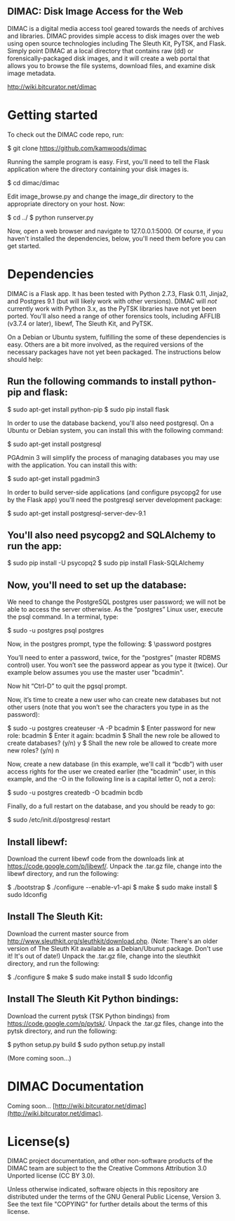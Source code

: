 DIMAC: Disk Image Access for the Web
------------------------------------
DIMAC is a digital media access tool geared towards the needs of archives and libraries. DIMAC
provides simple access to disk images over the web using open source technologies including
The Sleuth Kit, PyTSK, and Flask. Simply point DIMAC at a local directory that contains raw (dd)
or forensically-packaged disk images, and it will create a web portal that allows you to browse
the file systems, download files, and examine disk image metadata.

<http://wiki.bitcurator.net/dimac>

# Getting started
To check out the DIMAC code repo, run:

  $ git clone https://github.com/kamwoods/dimac

Running the sample program is easy. First, you'll need to tell the Flask application where the directory containing your disk images is.

  $ cd dimac/dimac

Edit image\_browse.py and change the image\_dir directory to the appropriate directory on your host. Now:

  $ cd ../
  $ python runserver.py

Now, open a web browser and navigate to 127.0.0.1:5000. Of course, if you haven't installed the dependencies, below, you'll need them before you can get started.

# Dependencies

DIMAC is a Flask app. It has been tested with Python 2.7.3, Flask 0.11, Jinja2, and Postgres 9.1 (but will likely work with other versions). DIMAC will *not* currently work with Python 3.x, as the PyTSK libraries have not yet been ported.
You'll also need a range of other forensics tools, including AFFLIB (v3.7.4 or later), libewf, The Sleuth Kit, and PyTSK.

On a Debian or Ubuntu system, fulfilling the some of these dependencies is easy. Others are a bit more involved, as the required versions of the necessary packages have not yet been packaged. The instructions below should help: 

Run the following commands to install python-pip and flask:
-----------------------------------------------------------

  $ sudo apt-get install python-pip
  $ sudo pip install flask

In order to use the database backend, you'll also need postgresql. On a Ubuntu or Debian system, you can install this with the following command:

  $ sudo apt-get install postgresql

PGAdmin 3 will simplify the process of managing databases you may use with the application. You can install this with:

  $ sudo apt-get install pgadmin3

In order to build server-side applications (and configure psycopg2 for use by the Flask app) you'll need the postgresql server development package:

  $ sudo apt-get install postgresql-server-dev-9.1

You'll also need psycopg2 and SQLAlchemy to run the app:
--------------------------------------------------------

  $ sudo pip install -U psycopq2
  $ sudo pip install Flask-SQLAlchemy

Now, you'll need to set up the database:
-------------------------------------

We need to change the PostgreSQL postgres user password; we will not be able to access the server otherwise. As the “postgres” Linux user, execute the psql command. In a terminal, type: 

  $ sudo -u postgres psql postgres

Now, in the postgres prompt, type the following:
  $ \password postgres

You’ll need to enter a password, twice, for the “postgres” (master RDBMS control) user. You won’t see the password appear as you type it (twice). Our example below assumes you use the master user "bcadmin".

Now hit “Ctrl-D” to quit the pgsql prompt.

Now, it’s time to create a new user who can create new databases but not other users (note that you won’t see the characters you type in as the password):

  $ sudo -u postgres createuser -A -P bcadmin
  $ Enter password for new role: bcadmin
  $ Enter it again: bcadmin
  $ Shall the new role be allowed to create databases? (y/n) y
  $ Shall the new role be allowed to create more new roles? (y/n) n

Now, create a new database (in this example, we'll call it “bcdb”) with user access rights for the user we created earlier (the "bcadmin" user, in this example, and the -O in the following line is a capital letter O, not a zero): 

  $ sudo -u postgres createdb -O bcadmin bcdb

Finally, do a full restart on the database, and you should be ready to go:

  $ sudo /etc/init.d/postgresql restart

Install libewf:
---------------

Download the current libewf code from the downloads link at https://code.google.com/p/libewf/. Unpack the .tar.gz file, change into the libewf directory, and run the following:

  $ ./bootstrap
  $ ./configure --enable-v1-api
  $ make
  $ sudo make install
  $ sudo ldconfig

Install The Sleuth Kit:
-----------------------

Download the current master source from http://www.sleuthkit.org/sleuthkit/download.php. (Note: There's an older version of The Sleuth Kit available as a Debian/Ubunut package. Don't use it! It's out of date!) Unpack the .tar.gz file, change into the sleuthkit directory, and run the following:

  $ ./configure
  $ make
  $ sudo make install
  $ sudo ldconfig

Install The Sleuth Kit Python bindings:
---------------------------------------

Download the current pytsk (TSK Python bindings) from https://code.google.com/p/pytsk/. Unpack the .tar.gz files, change into the pytsk directory, and run the following:

  $ python setup.py build
  $ sudo python setup.py install

(More coming soon...)

# DIMAC Documentation

Coming soon...
[http://wiki.bitcurator.net/dimac](http://wiki.bitcurator.net/dimac).

# License(s)

DIMAC project documentation, and other non-software products of the DIMAC team are subject to the the Creative Commons Attribution 3.0 Unported license (CC BY 3.0).

Unless otherwise indicated, software objects in this repository are distributed under the terms of the GNU General Public License, Version 3. See the text file "COPYING" for further details about the terms of this license.


